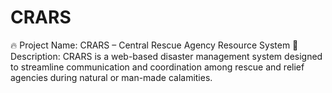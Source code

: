 # CRARS
🔥 Project Name: CRARS – Central Rescue Agency Resource System 📄 Description: CRARS is a web-based disaster management system designed to streamline communication and coordination among rescue and relief agencies during natural or man-made calamities. 
